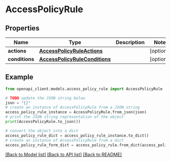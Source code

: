 # AccessPolicyRule


## Properties

Name | Type | Description | Notes
------------ | ------------- | ------------- | -------------
**actions** | [**AccessPolicyRuleActions**](AccessPolicyRuleActions.md) |  | [optional] 
**conditions** | [**AccessPolicyRuleConditions**](AccessPolicyRuleConditions.md) |  | [optional] 

## Example

```python
from openapi_client.models.access_policy_rule import AccessPolicyRule

# TODO update the JSON string below
json = "{}"
# create an instance of AccessPolicyRule from a JSON string
access_policy_rule_instance = AccessPolicyRule.from_json(json)
# print the JSON string representation of the object
print(AccessPolicyRule.to_json())

# convert the object into a dict
access_policy_rule_dict = access_policy_rule_instance.to_dict()
# create an instance of AccessPolicyRule from a dict
access_policy_rule_form_dict = access_policy_rule.from_dict(access_policy_rule_dict)
```
[[Back to Model list]](../README.md#documentation-for-models) [[Back to API list]](../README.md#documentation-for-api-endpoints) [[Back to README]](../README.md)


